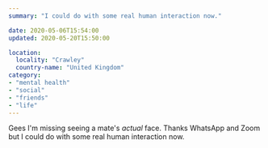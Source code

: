 ```yaml
---
summary: "I could do with some real human interaction now."

date: 2020-05-06T15:54:00
updated: 2020-05-20T15:50:00

location:
  locality: "Crawley"
  country-name: "United Kingdom"
category:
- "mental health"
- "social"
- "friends"
- "life"
---
```


Gees I'm missing seeing a mate's *actual* face. Thanks WhatsApp and Zoom but I could do with some real human interaction now.
